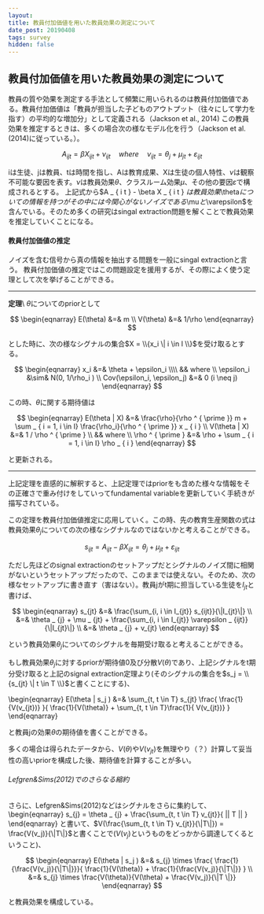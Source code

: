 ```yaml
---
layout:
title: 教員付加価値を用いた教員効果の測定について
date_post: 20190408
tags: survey
hidden: false
---
```

<script async src="https://cdnjs.cloudflare.com/ajax/libs/mathjax/2.7.0/MathJax.js?config=TeX-AMS_CHTML"></script>

## 教員付加価値を用いた教員効果の測定について
教員の質や効果を測定する手法として頻繁に用いられるのは教員付加価値である。教員付加価値は「教員が担当した子どものアウトプット（往々にして学力を指す）の平均的な増加分」として定義される（Jackson et al., 2014)
この教員効果を推定するときは、多くの場合次の様なモデル化を行う（Jackson et al. (2014)に従っている。）。


$$A _ { ijt } = \beta X _ { ijt } + \nu _ { ijt }  \quad where \quad \nu _ { ijt } = \theta _ { j } + \mu _ { jt } + \varepsilon _ { ijt }$$

iは生徒、jは教員、tは時間を指し、Aは教育成果、Xは生徒の個人特性、$\nu$は観察不可能な要因を表す。$\nu$は教員効果$\theta$、クラスルーム効果$\mu$、その他の要因$\varepsilon$で構成されるとする。
上記式から$A _ { i t }  - \beta X _ { i t } $は教員効果$\theta$についての情報を持つがその中には今関心がないノイズである$\mu$と$\varepsilon$を含んでいる。そのため多くの研究はsingal extraction問題を解くことで教員効果を推定していくことになる。

#### 教員付加価値の推定
ノイズを含む信号から真の情報を抽出する問題を一般にsingal extractionと言う。
教員付加価値の推定ではこの問題設定を援用するが、その際によく使う定理として次を挙げることができる。

---
**定理**\\
$\theta$についてのpriorとして

  $$
\begin{eqnarray}
   E(\theta) &=& m \\
   V(\theta) &=& 1/\rho
 \end{eqnarray}
  $$

とした時に、次の様なシグナルの集合$X = \\{x_i \| i \in I \\}$を受け取るとする。

$$
\begin{eqnarray}
  x_i &=& \theta + \epsilon_i \\\\
  && where  \\
  \epsilon_i &\sim& N(0, 1/\rho_i ) \\
  Cov(\epsilon_i, \epsilon_j) &=& 0 (i \neq j)
\end{eqnarray}
$$

この時、$\theta$に関する期待値は

$$
\begin{eqnarray}
   E(\theta | X) &=& \frac{\rho}{\rho ^ { \prime }} m
    + \sum _ { i = 1, i \in I} \frac{\rho_i}{\rho ^ { \prime }} x _ { i } \\
   V(\theta | X) &=& 1 / \rho ^ { \prime }  \\
   && where \\
   \rho ^ { \prime } &=& \rho + \sum _ { i = 1, i \in I}  \rho _ { i }
\end{eqnarray}
$$

と更新される。

---

上記定理を直感的に解釈すると、上記定理ではpriorをも含めた様々な情報をその正確さで重み付けをしていってfundamental variableを更新していく手続きが描写されている。


この定理を教員付加価値推定に応用していく。この時、先の教育生産関数の式は教員効果$\theta _ {j}$についての次の様なシグナルなのではないかと考えることができる。

$$ s_{ijt} = A _ { ijt } - \beta X_{ ijt } =  \theta _ {j} + \mu _ {jt} + \varepsilon _ {ijt}$$


ただし先ほどのsignal extractionのセットアップだとシグナルのノイズ間に相関がないというセットアップだったので、このままでは使えない。そのため、次の様なセットアップに書き直す（害はない）。教員jがt期に担当している生徒を$I_{jt}$と書けば、

$$
\begin{eqnarray}
s_{jt} &=& \frac{\sum_{i, i \in I_{jt}} s_{ijt}}{\|I_{jt}\|} \\
         &=& \theta _ {j} + \mu _ {jt} + \frac{\sum_{i, i \in I_{jt}} \varepsilon _ {ijt}}{\|I_{jt}\|} \\
         &=& \theta _ {j} + v_{jt}
\end{eqnarray}
 $$

という教員効果$\theta _ {j}$についてのシグナルを毎期受け取ると考えることができる。

もし教員効果$\theta _ {j}$に対するpriorが期待値0及び分散$V(\theta)$であり、上記シグナルをt期分受け取ると上記のsignal extraction定理より(そのシグナルの集合を$s_j = \\{s_{jt} \| t \in T \\}$と書くことにする)、

\begin{eqnarray}
   E(\theta | s_j ) &=& \sum_{t, t \in T} s_{jt} \frac{ \frac{1}{V(v_{jt})} }{ \frac{1}{V(\theta)} + \sum_{t, t \in T}\frac{1}{ V(v_{jt})} }
\end{eqnarray}

と教員jの効果$\theta$の期待値を書くことができる。

多くの場合は得られたデータから、$V(\theta)$や$V(v_{jt})$を無理やり（？）計算して妥当性の高いpriorを構成した後、期待値を計算することが多い。

###### Lefgren&Sims(2012)でのさらなる縮約
さらに、Lefgren&Sims(2012)などはシグナルをさらに集約して、
\begin{eqnarray}
s_{j} = \theta _ {j} + \frac{\sum_{t, t \in T} v_{jt}}{ \|\| T \|\| }
\end{eqnarray}
と書いて、$V(\frac{\sum_{t, t \in T} v_{jt}}{\|T\|}) = \frac{V(v_j)}{\|T\|}$と書くことで($V(v_j)$というものをどっかから調達してくるということ)、

$$
\begin{eqnarray}
   E(\theta | s_j )
   &=& s_{j} \times \frac{ \frac{1}{\frac{V(v_j)}{\|T\|}}}{ \frac{1}{V(\theta)} + \frac{1}{\frac{V(v_j)}{\|T\|}} } \\
   &=& s_{j} \times \frac{V(\theta)}{V(\theta) + \frac{V(v_j)}{\|T \|}}
\end{eqnarray}
$$

と教員効果を構成している。

<script type="text/x-mathjax-config">
MathJax.Hub.Config({
  displayAlign: "center",
  displayIndent: "2em",
  tex2jax: {
    inlineMath: [['$','$'], ['\\(','\\)']],
    processEscapes: true
  },
  CommonHTML: { matchFontHeight: false }
});
</script>

